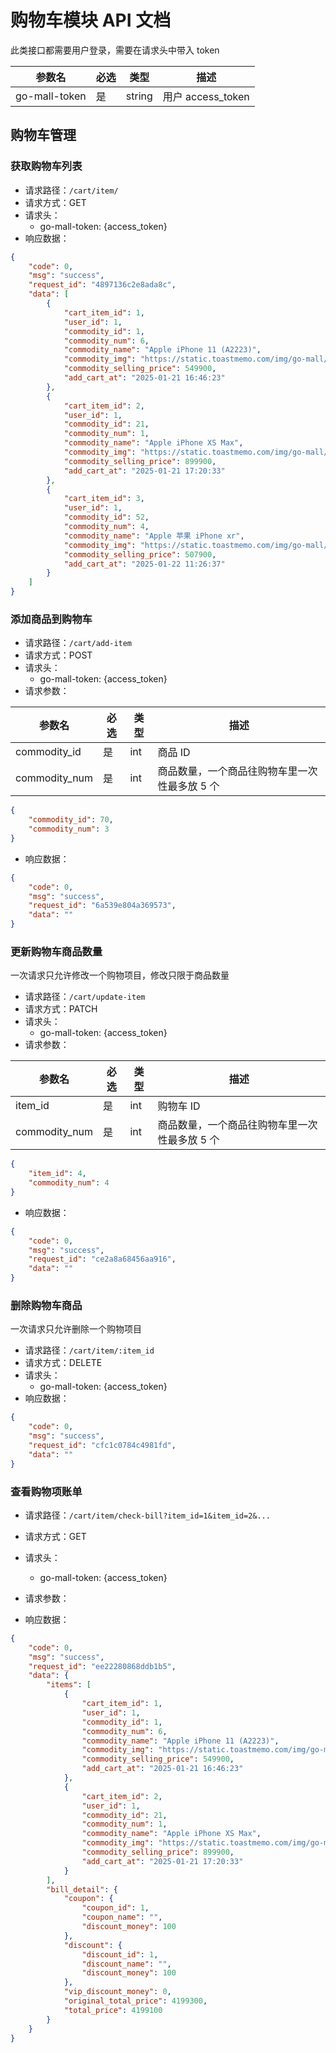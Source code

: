 # 购物车模块 API 文档

此类接口都需要用户登录，需要在请求头中带入 token

| 参数名 | 必选 | 类型 | 描述 |
|-------|------|------|-----|
| go-mall-token | 是 | string | 用户 access_token |

## 购物车管理

### 获取购物车列表

- 请求路径：`/cart/item/`
- 请求方式：GET
- 请求头：
  - go-mall-token: {access_token}
- 响应数据：

```json
{
    "code": 0,
    "msg": "success",
    "request_id": "4897136c2e8ada8c",
    "data": [
        {
            "cart_item_id": 1,
            "user_id": 1,
            "commodity_id": 1,
            "commodity_num": 6,
            "commodity_name": "Apple iPhone 11 (A2223)",
            "commodity_img": "https://static.toastmemo.com/img/go-mall/upload/4755f3e5-257c-424c-a5f4-63908061d6d9.jpg",
            "commodity_selling_price": 549900,
            "add_cart_at": "2025-01-21 16:46:23"
        },
        {
            "cart_item_id": 2,
            "user_id": 1,
            "commodity_id": 21,
            "commodity_num": 1,
            "commodity_name": "Apple iPhone XS Max",
            "commodity_img": "https://static.toastmemo.com/img/go-mall/upload/ec4af4a5-0a53-4246-bd88-919b0541a55c.jpg",
            "commodity_selling_price": 899900,
            "add_cart_at": "2025-01-21 17:20:33"
        },
        {
            "cart_item_id": 3,
            "user_id": 1,
            "commodity_id": 52,
            "commodity_num": 4,
            "commodity_name": "Apple 苹果 iPhone xr",
            "commodity_img": "https://static.toastmemo.com/img/go-mall/upload/41b10e86-857c-435c-b86d-d822e35450ab.jpg",
            "commodity_selling_price": 507900,
            "add_cart_at": "2025-01-22 11:26:37"
        }
    ]
}
```

### 添加商品到购物车

- 请求路径：`/cart/add-item`
- 请求方式：POST
- 请求头：
  - go-mall-token: {access_token}
- 请求参数：

| 参数名 | 必选 | 类型 | 描述 |
|-------|------|------|-----|
| commodity_id | 是 | int | 商品 ID |
| commodity_num | 是 | int | 商品数量，一个商品往购物车里一次性最多放 5 个 |

```json
{
    "commodity_id": 70,
    "commodity_num": 3
}
```

- 响应数据：

```json
{
    "code": 0,
    "msg": "success",
    "request_id": "6a539e804a369573",
    "data": ""
}
```

### 更新购物车商品数量

一次请求只允许修改一个购物项目，修改只限于商品数量

- 请求路径：`/cart/update-item`
- 请求方式：PATCH
- 请求头：
  - go-mall-token: {access_token}
- 请求参数：

| 参数名 | 必选 | 类型 | 描述 |
|-------|------|------|-----|
| item_id | 是 | int | 购物车 ID |
| commodity_num | 是 | int | 商品数量，一个商品往购物车里一次性最多放 5 个 |

```json
{
    "item_id": 4,
    "commodity_num": 4
}
```

- 响应数据：

```json
{
    "code": 0,
    "msg": "success",
    "request_id": "ce2a8a68456aa916",
    "data": ""
}
```

### 删除购物车商品

一次请求只允许删除一个购物项目

- 请求路径：`/cart/item/:item_id`
- 请求方式：DELETE
- 请求头：
  - go-mall-token: {access_token}
- 响应数据：

```json
{
    "code": 0,
    "msg": "success",
    "request_id": "cfc1c0784c4981fd",
    "data": ""
}
```

### 查看购物项账单

- 请求路径：`/cart/item/check-bill?item_id=1&item_id=2&...`
- 请求方式：GET
- 请求头：
  - go-mall-token: {access_token}
- 请求参数：

- 响应数据：

```json
{
    "code": 0,
    "msg": "success",
    "request_id": "ee22280868ddb1b5",
    "data": {
        "items": [
            {
                "cart_item_id": 1,
                "user_id": 1,
                "commodity_id": 1,
                "commodity_num": 6,
                "commodity_name": "Apple iPhone 11 (A2223)",
                "commodity_img": "https://static.toastmemo.com/img/go-mall/upload/4755f3e5-257c-424c-a5f4-63908061d6d9.jpg",
                "commodity_selling_price": 549900,
                "add_cart_at": "2025-01-21 16:46:23"
            },
            {
                "cart_item_id": 2,
                "user_id": 1,
                "commodity_id": 21,
                "commodity_num": 1,
                "commodity_name": "Apple iPhone XS Max",
                "commodity_img": "https://static.toastmemo.com/img/go-mall/upload/ec4af4a5-0a53-4246-bd88-919b0541a55c.jpg",
                "commodity_selling_price": 899900,
                "add_cart_at": "2025-01-21 17:20:33"
            }
        ],
        "bill_detail": {
            "coupon": {
                "coupon_id": 1,
                "coupon_name": "",
                "discount_money": 100
            },
            "discount": {
                "discount_id": 1,
                "discount_name": "",
                "discount_money": 100
            },
            "vip_discount_money": 0,
            "original_total_price": 4199300,
            "total_price": 4199100
        }
    }
}
```
